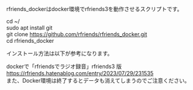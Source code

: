 rfriends_dockerはdocker環境でrfriends3を動作させるスクリプトです。  
  
cd ~/  
sudo apt install git  
git clone https://github.com/rfriends/rfriends_docker.git  
cd rfriends_docker  
  
インストール方法は以下が参考になります。  
  
dockerで「rfriendsでラジオ録音」rfriends3 版  
https://rfriends.hatenablog.com/entry/2023/07/29/231535  
また、Docker環境は終了するとデータも消えてしまうのでご注意ください。  
